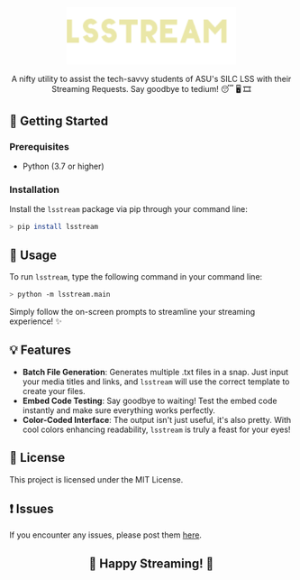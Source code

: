 <div align="center">
    <img src="https://raw.githubusercontent.com/Wermutton/lsstream/main/assets/lsstream.png" width="300" alt="lsstream">
</div>

<p align="center">
  A nifty utility to assist the tech-savvy students of ASU's SILC LSS with their Streaming Requests. Say goodbye to tedium! 😴 🖥️ 🎞️
</p>

## 🚀 Getting Started

### Prerequisites

- Python (3.7 or higher)

### Installation

Install the `lsstream` package via pip through your command line:

```bash
> pip install lsstream
```

## 🎯 Usage

To run `lsstream`, type the following command in your command line:

```bash
> python -m lsstream.main
```

Simply follow the on-screen prompts to streamline your streaming experience! :sparkles:

## 💡 Features

- **Batch File Generation**: Generates multiple .txt files in a snap. Just input your media titles and links, and `lsstream` will use the correct template to create your files.
- **Embed Code Testing**: Say goodbye to waiting! Test the embed code instantly and make sure everything works perfectly.
- **Color-Coded Interface**: The output isn't just useful, it's also pretty. With cool colors enhancing readability, `lsstream` is truly a feast for your eyes!

## 📝 License

This project is licensed under the MIT License.

## ❗ Issues

If you encounter any issues, please post them [here](https://github.com/Wermutton/lsstream/issues).

<div align="center">
    <h2>🎉 Happy Streaming! 🎉</h2>
</div>
